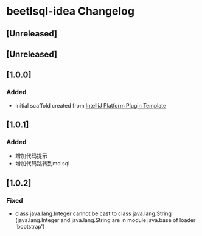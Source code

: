 <!-- Keep a Changelog guide -> https://keepachangelog.com -->

# beetlsql-idea Changelog

## [Unreleased]

## [Unreleased]

## [1.0.0]
### Added
- Initial scaffold created from [IntelliJ Platform Plugin Template](https://github.com/JetBrains/intellij-platform-plugin-template)

## [1.0.1]
### Added
- 增加代码提示
- 增加代码跳转到md sql

## [1.0.2]
### Fixed
- class java.lang.Integer cannot be cast to class java.lang.String (java.lang.Integer and java.lang.String are in module java.base of loader 'bootstrap')